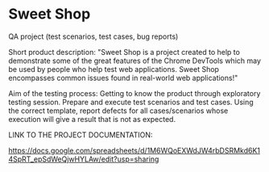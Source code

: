 # Sweet Shop
QA project (test scenarios, test cases, bug reports)



Short product description: "Sweet Shop is a project created to help to demonstrate some of the great features of the Chrome DevTools which may be used by people who help test web applications. Sweet Shop encompasses common issues found in real-world web applications!"


Aim of the testing process:
Getting to know the product through exploratory testing session.
Prepare and execute test scenarios and test cases.
Using the correct template, report defects for all cases/scenarios whose execution will give a result that is not as expected.


LINK TO THE PROJECT DOCUMENTATION:

https://docs.google.com/spreadsheets/d/1M6WQoEXWdJW4rbDSRMkd6K14SpRT_epSdWeQjwHYLAw/edit?usp=sharing
